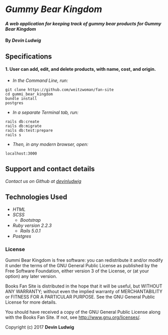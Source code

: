 # _Gummy Bear Kingdom_

#### _A web application for keeping track of gummy bear products for Gummy Bear Kingdom_

#### By _**Devin Ludwig**_

## Specifications

#### 1. User can add, edit, and delete products, with name, cost, and origin.

* _In the Command Line, run:_
```
git clone https://github.com/weitzwoman/fan-site
cd gummi_bear_kingdom
bundle install
postgres
```

* _In a separate Terminal tab, run:_
```
rails db:create
rails db:migrate
rails db:test:prepare
rails s
```
* _Then, in any modern browser, open:_
```
localhost:3000
```

## Support and contact details

_Contact us on Github at [devinludwig](https://github.com/devinludwig)_

## Technologies Used

* _HTML_
* _SCSS_
  * _Bootstrap_
* _Ruby version 2.2.3_
  * _Rails 5.0.1_
* _Postgres_

### License

Gummi Bear Kingdom is free software: you can redistribute it and/or modify it under the terms of the GNU General Public License as published by the Free Software Foundation, either version 3 of the License, or (at your option) any later version.

Books Fan Site is distributed in the hope that it will be useful, but WITHOUT ANY WARRANTY; without even the implied warranty of MERCHANTABILITY or FITNESS FOR A PARTICULAR PURPOSE. See the GNU General Public License for more details.

You should have received a copy of the GNU General Public License along with the Books Fan Site. If not, see http://www.gnu.org/licenses/.

Copyright (c) 2017 **Devin Ludwig**
